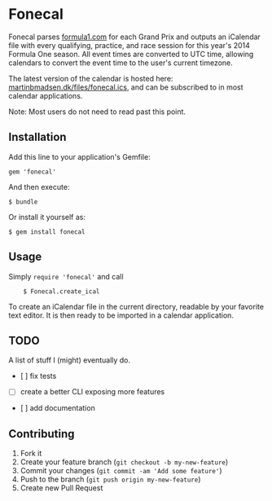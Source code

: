 # Fonecal

Fonecal parses [formula1.com](http://www.formula1.com/) for each Grand Prix and outputs an iCalendar file with every qualifying, practice, and race session for this year's 2014 Formula One season. All event times are converted to UTC time, allowing calendars to convert the event time to the user's current timezone.

The latest version of the calendar is hosted here: [martinbmadsen.dk/files/fonecal.ics](http://martinbmadsen.dk/files/fonecal.ics), and can be subscribed to in most calendar applications.

Note: Most users do not need to read past this point.

## Installation

Add this line to your application's Gemfile:

    gem 'fonecal'

And then execute:

    $ bundle

Or install it yourself as:

   	$ gem install fonecal

## Usage

Simply ``require 'fonecal'`` and call

		$ Fonecal.create_ical

To create an iCalendar file in the current directory, readable by your favorite text editor. It is then ready to be imported in a calendar application.

## TODO
A list of stuff I (might) eventually do.

- [ ] fix tests
- [ ] create a better CLI exposing more features
- [ ] add documentation

## Contributing

1. Fork it
2. Create your feature branch (`git checkout -b my-new-feature`)
3. Commit your changes (`git commit -am 'Add some feature'`)
4. Push to the branch (`git push origin my-new-feature`)
5. Create new Pull Request
